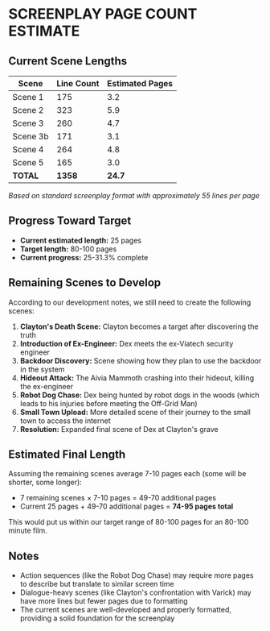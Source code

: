 # SCREENPLAY PAGE COUNT ESTIMATE

## Current Scene Lengths

| Scene | Line Count | Estimated Pages |
|-------|------------|----------------|
| Scene 1 | 175 | 3.2 |
| Scene 2 | 323 | 5.9 |
| Scene 3 | 260 | 4.7 |
| Scene 3b | 171 | 3.1 |
| Scene 4 | 264 | 4.8 |
| Scene 5 | 165 | 3.0 |
| **TOTAL** | **1358** | **24.7** |

*Based on standard screenplay format with approximately 55 lines per page*

## Progress Toward Target

- **Current estimated length:** 25 pages
- **Target length:** 80-100 pages
- **Current progress:** 25-31.3% complete

## Remaining Scenes to Develop

According to our development notes, we still need to create the following scenes:

1. **Clayton's Death Scene:** Clayton becomes a target after discovering the truth
2. **Introduction of Ex-Engineer:** Dex meets the ex-Viatech security engineer
3. **Backdoor Discovery:** Scene showing how they plan to use the backdoor in the system
4. **Hideout Attack:** The Aivia Mammoth crashing into their hideout, killing the ex-engineer
5. **Robot Dog Chase:** Dex being hunted by robot dogs in the woods (which leads to his injuries before meeting the Off-Grid Man)
6. **Small Town Upload:** More detailed scene of their journey to the small town to access the internet
7. **Resolution:** Expanded final scene of Dex at Clayton's grave

## Estimated Final Length

Assuming the remaining scenes average 7-10 pages each (some will be shorter, some longer):

- 7 remaining scenes × 7-10 pages = 49-70 additional pages
- Current 25 pages + 49-70 additional pages = **74-95 pages total**

This would put us within our target range of 80-100 pages for an 80-100 minute film.

## Notes

- Action sequences (like the Robot Dog Chase) may require more pages to describe but translate to similar screen time
- Dialogue-heavy scenes (like Clayton's confrontation with Varick) may have more lines but fewer pages due to formatting
- The current scenes are well-developed and properly formatted, providing a solid foundation for the screenplay
